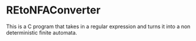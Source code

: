 # REtoNFAConverter
This is a C program that takes in a regular expression and turns it into a non deterministic finite automata. 
